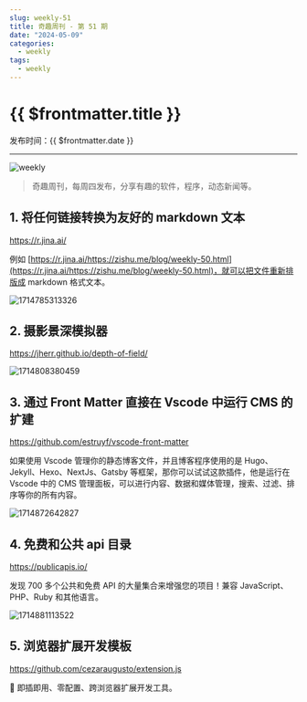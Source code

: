 ```yaml
---
slug: weekly-51
title: 奇趣周刊 - 第 51 期
date: "2024-05-09"
categories:
  - weekly
tags:
  - weekly
---
```


# {{ $frontmatter.title }}

发布时间：{{ $frontmatter.date }}

---

![weekly](https://imgurl.zishu.me/weekly.webp)

> 奇趣周刊，每周四发布，分享有趣的软件，程序，动态新闻等。

## 1. 将任何链接转换为友好的 markdown 文本

https://r.jina.ai/

例如 [https://r.jina.ai/https://zishu.me/blog/weekly-50.html](https://r.jina.ai/https://zishu.me/blog/weekly-50.html)，就可以把文件重新排版成 markdown 格式文本。

![1714785313326](https://imgurl.zishu.me/2024/05/1714785313326.webp)

## 2. 摄影景深模拟器

https://jherr.github.io/depth-of-field/

![1714808380459](https://imgurl.zishu.me/2024/05/1714808380459.webp)

## 3. 通过 Front Matter 直接在 Vscode 中运行 CMS 的扩建

https://github.com/estruyf/vscode-front-matter

如果使用 Vscode 管理你的静态博客文件，并且博客程序使用的是 Hugo、Jekyll、Hexo、NextJs、Gatsby 等框架，那你可以试试这款插件，他是运行在 Vscode 中的 CMS 管理面板，可以进行内容、数据和媒体管理，搜索、过滤、排序等你的所有内容。

![1714872642827](https://imgurl.zishu.me/2024/05/1714872642827.webp)

## 4. 免费和公共 api 目录

https://publicapis.io/

发现 700 多个公共和免费 API 的大量集合来增强您的项目！兼容 JavaScript、PHP、Ruby 和其他语言。

![1714881113522](https://imgurl.zishu.me/2024/05/1714881113522.webp)

## 5. 浏览器扩展开发模板

https://github.com/cezaraugusto/extension.js

🧩 即插即用、零配置、跨浏览器扩展开发工具。
